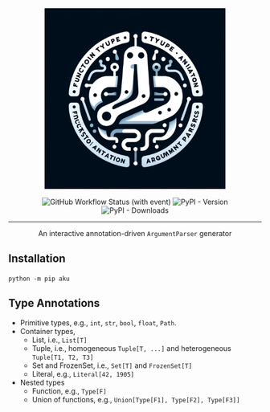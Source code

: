 <div align="center">

<img src="logo.jpeg" width="360" alt="logo"/>

![GitHub Workflow Status (with event)](https://img.shields.io/github/actions/workflow/status/speedcell4/aku/unit-tests.yml?cacheSeconds=0)
![PyPI - Version](https://img.shields.io/pypi/v/aku?label=pypi%20version&cacheSeconds=0)
![PyPI - Downloads](https://img.shields.io/pypi/dm/aku?cacheSeconds=0)

---

An interactive annotation-driven `ArgumentParser` generator

</div>

## Installation

`python -m pip aku`

## Type Annotations

* Primitive types, e.g., `int`, `str`, `bool`, `float`, `Path`.
* Container types,
    - List, i.e., `List[T]`
    - Tuple, i.e., homogeneous `Tuple[T, ...]` and heterogeneous `Tuple[T1, T2, T3]`
    - Set and FrozenSet, i.e., `Set[T]` and `FrozenSet[T]`
    - Literal, e.g., `Literal[42, 1905]`
* Nested types
    - Function, e.g., `Type[F]`
    - Union of functions, e.g., `Union[Type[F1], Type[F2], Type[F3]]`
